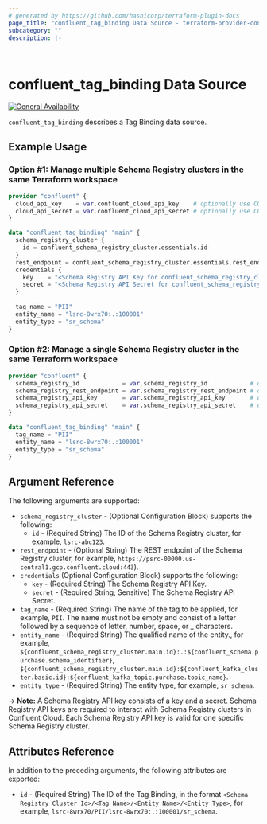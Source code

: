 ```yaml
---
# generated by https://github.com/hashicorp/terraform-plugin-docs
page_title: "confluent_tag_binding Data Source - terraform-provider-confluent"
subcategory: ""
description: |-
   
---
```


# confluent_tag_binding Data Source

[![General Availability](https://img.shields.io/badge/Lifecycle%20Stage-General%20Availability-%2345c6e8)](https://docs.confluent.io/cloud/current/api.html#section/Versioning/API-Lifecycle-Policy)

`confluent_tag_binding` describes a Tag Binding data source.

## Example Usage

### Option #1: Manage multiple Schema Registry clusters in the same Terraform workspace

```terraform
provider "confluent" {
  cloud_api_key    = var.confluent_cloud_api_key    # optionally use CONFLUENT_CLOUD_API_KEY env var
  cloud_api_secret = var.confluent_cloud_api_secret # optionally use CONFLUENT_CLOUD_API_SECRET env var
}

data "confluent_tag_binding" "main" {
  schema_registry_cluster {
    id = confluent_schema_registry_cluster.essentials.id
  }
  rest_endpoint = confluent_schema_registry_cluster.essentials.rest_endpoint
  credentials {
    key    = "<Schema Registry API Key for confluent_schema_registry_cluster.essentials>"
    secret = "<Schema Registry API Secret for confluent_schema_registry_cluster.essentials>"
  }
  
  tag_name = "PII"
  entity_name = "lsrc-8wrx70:.:100001"
  entity_type = "sr_schema"
}
```

### Option #2: Manage a single Schema Registry cluster in the same Terraform workspace

```terraform
provider "confluent" {
  schema_registry_id            = var.schema_registry_id            # optionally use SCHEMA_REGISTRY_ID env var
  schema_registry_rest_endpoint = var.schema_registry_rest_endpoint # optionally use SCHEMA_REGISTRY_REST_ENDPOINT env var
  schema_registry_api_key       = var.schema_registry_api_key       # optionally use SCHEMA_REGISTRY_API_KEY env var
  schema_registry_api_secret    = var.schema_registry_api_secret    # optionally use SCHEMA_REGISTRY_API_SECRET env var
}

data "confluent_tag_binding" "main" {
  tag_name = "PII"
  entity_name = "lsrc-8wrx70:.:100001"
  entity_type = "sr_schema"
}
```

<!-- schema generated by tfplugindocs -->
## Argument Reference

The following arguments are supported:

- `schema_registry_cluster` - (Optional Configuration Block) supports the following:
    - `id` - (Required String) The ID of the Schema Registry cluster, for example, `lsrc-abc123`.
- `rest_endpoint` - (Optional String) The REST endpoint of the Schema Registry cluster, for example, `https://psrc-00000.us-central1.gcp.confluent.cloud:443`).
- `credentials` (Optional Configuration Block) supports the following:
    - `key` - (Required String) The Schema Registry API Key.
    - `secret` - (Required String, Sensitive) The Schema Registry API Secret.
- `tag_name` - (Required String) The name of the tag to be applied, for example, `PII`. The name must not be empty and consist of a letter followed by a sequence of letter, number, space, or _ characters.
- `entity_name` - (Required String) The qualified name of the entity., for example, `${confluent_schema_registry_cluster.main.id}:.:${confluent_schema.purchase.schema_identifier}`, `${confluent_schema_registry_cluster.main.id}:${confluent_kafka_cluster.basic.id}:${confluent_kafka_topic.purchase.topic_name}`.
- `entity_type` - (Required String) The entity type, for example, `sr_schema`.

-> **Note:** A Schema Registry API key consists of a key and a secret. Schema Registry API keys are required to interact with Schema Registry clusters in Confluent Cloud. Each Schema Registry API key is valid for one specific Schema Registry cluster.

## Attributes Reference

In addition to the preceding arguments, the following attributes are exported:

- `id` - (Required String) The ID of the Tag Binding, in the format `<Schema Registry Cluster Id>/<Tag Name>/<Entity Name>/<Entity Type>`, for example, `lsrc-8wrx70/PII/lsrc-8wrx70:.:100001/sr_schema`.
